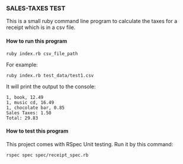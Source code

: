 ### SALES-TAXES TEST

This is a small ruby command line program to calculate the taxes for a receipt which is in a csv file.

#### How to run this program
```
ruby index.rb csv_file_path
```

For example:
```
ruby index.rb test_data/test1.csv
```

It will print the output to the console:
```
1, book, 12.49
1, music cd, 16.49
1, chocolate bar, 0.85
Sales Taxes: 1.50
Total: 29.83
```

#### How to test this program
This project comes with RSpec Unit testing. Run it by this command:
```
rspec spec spec/receipt_spec.rb
```
